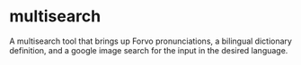 # multisearch
A multisearch tool that brings up Forvo pronunciations, a bilingual dictionary definition, and a google image search for the input in the desired language.
